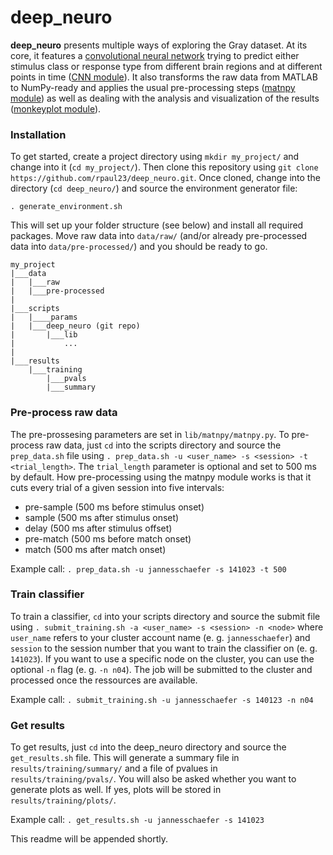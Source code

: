 # deep_neuro
**deep_neuro** presents multiple ways of exploring the Gray dataset. At its 
core, it features a 
[convolutional neural network](http://yann.lecun.com/exdb/publis/pdf/lecun-99.pdf) 
trying to predict either stimulus class or response type from different brain 
regions and at different points in time 
([CNN module](https://github.com/rpaul23/deep_neuro/tree/master/lib/cnn)). 
It also transforms the raw data from MATLAB to NumPy-ready and applies the usual
pre-processing steps 
([matnpy module](https://github.com/rpaul23/deep_neuro/tree/master/lib/matnpy)) 
as well as dealing with the analysis and visualization of the results 
([monkeyplot module](https://github.com/rpaul23/deep_neuro/tree/master/lib/monkeyplot)).

### Installation
To get started, create a project directory using `mkdir my_project/` and change
into it (`cd my_project/`). Then clone this repository using 
`git clone https://github.com/rpaul23/deep_neuro.git`. Once cloned, change into 
the directory (`cd deep_neuro/`) and source the environment generator file:

`. generate_environment.sh`

This will set up your folder structure (see below) and install all required packages. 
Move raw data into `data/raw/` (and/or already pre-processed data into 
`data/pre-processed/`) and you should be ready to go.

```
my_project
|___data
|   |___raw
|   |___pre-processed
|
|___scripts
|   |____params
|   |___deep_neuro (git repo)
|       |___lib
|           ...
|
|___results
    |___training
        |___pvals
        |___summary
```

### Pre-process raw data
The pre-prossesing parameters are set in `lib/matnpy/matnpy.py`. To pre-process
raw data, just `cd` into the scripts directory and source the `prep_data.sh`
file using `. prep_data.sh -u <user_name> -s <session> -t <trial_length>`. The
`trial_length` parameter is optional and set to 500 ms by default. How 
pre-processing using the matnpy module works is that it cuts every trial of a 
given session into five intervals:
* pre-sample (500 ms before stimulus onset)
* sample (500 ms after stimulus onset)
* delay (500 ms after stimulus offset)
* pre-match (500 ms before match onset)
* match (500 ms after match onset)

Example call: `. prep_data.sh -u jannesschaefer -s 141023 -t 500`

### Train classifier
To train a classifier, `cd` into your scripts directory and source the submit
file using `. submit_training.sh -a <user_name> -s <session> -n <node>` where 
`user_name` refers to your cluster account name (e. g. `jannesschaefer`) and 
`session` to the session number that you want to train the classifier on (e. g.
`141023`). If you want to use a specific node on the cluster, you can use the 
optional `-n` flag (e. g. `-n n04`). The job will be submitted to the cluster
and processed once the ressources are available.

Example call: `. submit_training.sh -u jannesschaefer -s 140123 -n n04`

### Get results
To get results, just `cd` into the deep_neuro directory and source the 
`get_results.sh` file. This will generate a summary file in 
`results/training/summary/` and a file of pvalues in 
`results/training/pvals/`. You will also be asked whether you want to generate 
plots as well. If yes, plots will be stored in 
`results/training/plots/`.

Example call: `. get_results.sh -u jannesschaefer -s 141023`

This readme will be appended shortly.